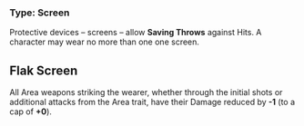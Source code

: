 ### Type: Screen

Protective devices – screens – allow **Saving Throws** against Hits. A character may wear no more than one one screen.
## Flak Screen

All Area weapons striking the wearer, whether through the initial shots or additional attacks from the Area trait, have their Damage reduced by **-1** (to a cap of **+0**).
